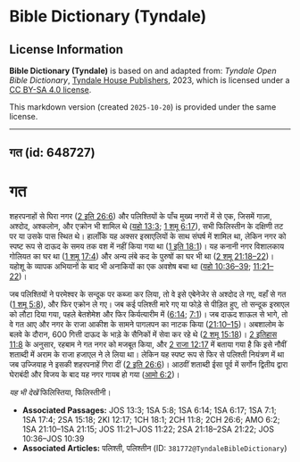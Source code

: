 # Bible Dictionary (Tyndale)

## License Information

**Bible Dictionary (Tyndale)** is based on and adapted from: _Tyndale Open Bible Dictionary_, [Tyndale House Publishers](https://tyndaleopenresources.com/), 2023, which is licensed under a [CC BY-SA 4.0 license](https://creativecommons.org/licenses/by-sa/4.0/legalcode.en).

This markdown version (created `2025-10-20`) is provided under the same license.



--------------------------------

## गत (id: 648727)

गत
==

शहरपनाहों से घिरा नगर ([2 इति 26:6](https://ref.ly/2Chr26:6)) और पलिश्तियों के पाँच मुख्य नगरों में से एक, जिसमें गाज़ा, अश्दोद, अश्कलोन, और एक्रोन भी शामिल थे ([यहो 13:3](https://ref.ly/Josh13:3); [1 शमू 6:17](https://ref.ly/1Sam6:17)), सभी फिलिस्तीन के दक्षिणी तट पर या उसके पास स्थित थे। हालाँकि यह अक्सर इस्राएलियों के साथ संघर्ष में शामिल था, लेकिन नगर को स्पष्ट रूप से दाऊद के समय तक वश में नहीं किया गया था ([1 इति 18:1](https://ref.ly/1Chr18:1))। यह कनानी नगर विशालकाय गोलियत का घर था ([1 शमू 17:4](https://ref.ly/1Sam17:4)) और अन्य लंबे कद के पुरुषों का घर भी था ([2 शमू 21:18–22](https://ref.ly/2Sam21:18-2Sam21:22))। यहोशू के व्यापक अभियानों के बाद भी अनाकियों का एक अवशेष बचा था ([यहो 10:36–39](https://ref.ly/Josh10:36-Josh10:39); [11:21–22](https://ref.ly/Josh11:21-Josh11:22))।

जब पलिश्तियों ने परमेश्वर के सन्दूक पर कब्जा कर लिया, तो वे इसे एबेनेजेर से अश्दोद ले गए, वहाँ से गत ([1 शमू 5:8](https://ref.ly/1Sam5:8)), और फिर एक्रोन ले गए। जब कई पलिश्ती मारे गए या फोड़े से पीड़ित हुए, तो सन्दूक इस्राएल को लौटा दिया गया, पहले बेतशेमेश और फिर किर्यत्यारीम में ([6:14](https://ref.ly/1Sam6:14); [7:1](https://ref.ly/1Sam7:1))। जब दाऊद शाऊल से भागे, तो वे गत आए और नगर के राजा आकीश के सामने पागलपन का नाटक किया ([21:10–15](https://ref.ly/1Sam21:10-1Sam21:15))। अबशालोम के बलवे के दौरान, 600 गित्ती दाऊद के भाड़े के सैनिकों में सेवा कर रहे थे ([2 शमू 15:18](https://ref.ly/2Sam15:18))। [2 इतिहास 11:8](https://ref.ly/2Chr11:8) के अनुसार, रहबाम ने गत नगर को मजबूत किया, और [2 राजा 12:17](https://ref.ly/2Kgs12:17) में बताया गया है कि इसे नौवीं शताब्दी में अराम के राजा हजाएल ने ले लिया था। लेकिन यह स्पष्ट रूप से फिर से पलिश्ती नियंत्रण में था जब उज्जियाह ने इसकी शहरपनाहें गिरा दीं ([2 इति 26:6](https://ref.ly/2Chr26:6))। आठवीं शताब्दी ईसा पूर्व में सर्गोन द्वितीय द्वारा घेराबंदी और विजय के बाद यह नगर गायब हो गया ([आमो 6:2](https://ref.ly/Amos6:2))।

*यह भी देखें* फिलिस्तिया, फिलिस्तीनी।

* **Associated Passages:** JOS 13:3; 1SA 5:8; 1SA 6:14; 1SA 6:17; 1SA 7:1; 1SA 17:4; 2SA 15:18; 2KI 12:17; 1CH 18:1; 2CH 11:8; 2CH 26:6; AMO 6:2; 1SA 21:10–1SA 21:15; JOS 11:21–JOS 11:22; 2SA 21:18–2SA 21:22; JOS 10:36–JOS 10:39
* **Associated Articles:** पलिश्ती, पलिश्तीन (ID: `381772@TyndaleBibleDictionary`)

